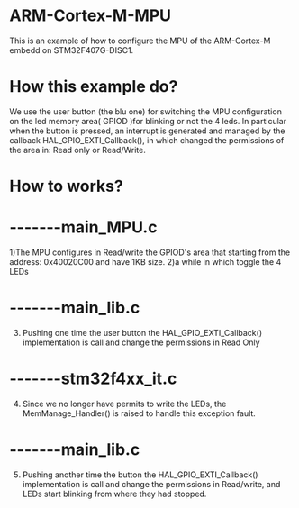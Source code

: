 # ARM-Cortex-M-MPU

This is an example of how to configure the MPU of the ARM-Cortex-M embedd on STM32F407G-DISC1.

# How this example do?
We use the user button (the blu one) for switching the MPU configuration on the led memory area( GPIOD )for blinking or not the 4 leds.
In particular when the button is pressed, an interrupt is generated and managed by the callback HAL_GPIO_EXTI_Callback(), in which changed the permissions of the area in: Read only or Read/Write.

# How to works?

# -------main_MPU.c
1)The MPU configures in Read/write the GPIOD's area that starting from the address: 0x40020C00 and have 1KB size.
2)a while in which toggle the 4 LEDs 

# -------main_lib.c
3) Pushing one time the user button the HAL_GPIO_EXTI_Callback() implementation is call and change the permissions in Read Only

# -------stm32f4xx_it.c
4) Since we no longer have permits to write the LEDs, the MemManage_Handler() is raised to handle this  exception fault.

# -------main_lib.c
5) Pushing another time the button the HAL_GPIO_EXTI_Callback() implementation is call and change the permissions in Read/write, and LEDs start blinking from where they had stopped.

